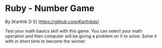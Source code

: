 # Ruby - Number Game
By [Karthik D S] (https://github.com/Karthikds)

Test your math basics skill with this game.
You can select your math operation and then computer will be giving a problem on it to solve.
Solve it with in short time to become the winner.
